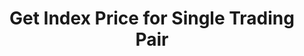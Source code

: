 ---
title: Get Index Price for Single Trading Pair
position_number: 11
type: get
description: /az/future/market/v1/public/q/symbol-index-price
parameters:
    -
        name: symbol
        type: string
        mandatory: true
        default: N/A
        description: Trading pair
        ranges:
content_markdown: Note：This method does not require a signature.
left_code_blocks:
    -
        code_block: "public void getKLine() {\r\n\tString text = HttpUtil.get(URL + \"/data/api/az/future/market/v1/getKLine?market=btc_usdt&type=1min&since=0\");\r\n\tSystem.out.println(text);\r\n}"
        title: Java
        language: java
right_code_blocks:
    - code_block: |-
        {
          "error": {
            "code": "",
            "msg": ""
          },
          "msgInfo": "success",
          "returnCode": 0,
          "result": {
                "s": "btc_usdt",       //Trading pair
                "p": "109984.7526743", //Price
                "t": 1761980109615     //Timestamp
          }
        }
      title: Response
      language: json
---